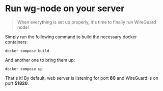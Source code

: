 # Run wg-node on your server

> When everything is set up properly, it's time to finally run WireGuard node!

Simply run the following command to build the necessary docker containers:

```shell
docker compose build
```

And another one to bring them up:

```shell
docker compose up
```

That's it! By default, web server is listening for port **80** and WireGuard is on port **51820**. 